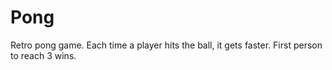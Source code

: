 # Pong
Retro pong game. Each time a player hits the ball, it gets faster. First person to reach 3 wins.

